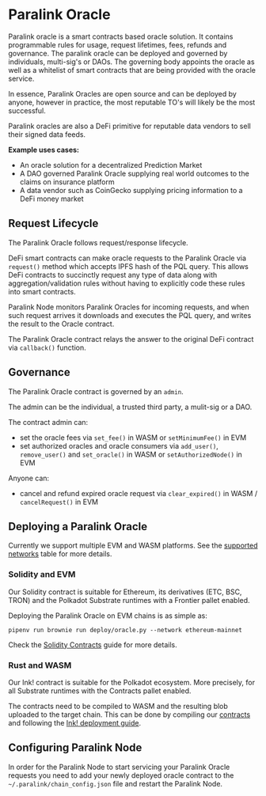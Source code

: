 <!--
order: 15
-->

# Paralink Oracle
Paralink oracle is a smart contracts based oracle solution. It contains programmable rules for usage, request
lifetimes, fees, refunds and governance. The paralink oracle can be deployed and governed by individuals,
multi-sig's or DAOs. The governing body appoints the oracle as well as a whitelist of smart
contracts that are being provided with the oracle service.

In essence, Paralink Oracles are open source and can be deployed by anyone, however in practice, the
most reputable TO's will likely be the most successful.

Paralink oracles are also a DeFi primitive for reputable data vendors to sell their signed data
feeds.

**Example uses cases:**

 - An oracle solution for a decentralized Prediction Market
 - A DAO governed Paralink Oracle supplying real world outcomes to the claims on insurance platform
 - A data vendor such as CoinGecko supplying pricing information to a DeFi money market

## Request Lifecycle

The Paralink Oracle follows request/response lifecycle.

DeFi smart contracts can make oracle requests to the Paralink Oracle via `request()` method which accepts IPFS hash of the PQL query. This allows DeFi contracts to succinctly request any type of data along with aggregation/validation rules without having to explicitly code these rules into smart contracts.

Paralink Node monitors Paralink Oracles for incoming requests, and when such request arrives it downloads and executes the PQL query, and writes the result to the Oracle contract.

The Paralink Oracle contract relays the answer to the original DeFi contract via `callback()` function.

## Governance

The Paralink Oracle contract is governed by an `admin`. 

The admin can be the individual, a trusted third party, a mulit-sig or a DAO.

The contract admin can:

- set the oracle fees via `set_fee()` in WASM or `setMinimumFee()` in EVM
- set authorized oracles and oracle consumers via `add_user()`, `remove_user()` and `set_oracle()` in WASM or `setAuthorizedNode()` in EVM

Anyone can:

- cancel and refund expired oracle request via `clear_expired()` in WASM / `cancelRequest()` in EVM

## Deploying a Paralink Oracle
Currently we support multiple EVM and WASM platforms. See the [supported networks](/developer-guide/getting-started.html#supported-networks) table for more details.

### Solidity and EVM
Our Solidity contract is suitable for Ethereum, its derivatives (ETC, BSC, TRON) and the Polkadot Substrate runtimes with a Frontier pallet enabled.

Deploying the Paralink Oracle on EVM chains is as simple as:

```
pipenv run brownie run deploy/oracle.py --network ethereum-mainnet
```

Check the [Solidity Contracts](https://github.com/paralink-network/solidity-contracts) guide for more details.

### Rust and WASM
Our Ink! contract is suitable for the Polkadot ecosystem. More precisely, for all Substrate runtimes
with the Contracts pallet enabled.

The contracts need to be compiled to WASM and the resulting blob uploaded to the target chain. This can be done by compiling our [contracts](https://github.com/paralink-network/ink-contracts) and following the [Ink! deployment guide](https://substrate.dev/substrate-contracts-workshop/#/0/deploying-your-contract).

## Configuring Paralink Node

In order for the Paralink Node to start servicing your Paralink Oracle requests you need to add your newly deployed oracle contract to the `~/.paralink/chain_config.json` file and restart the Paralink Node.

